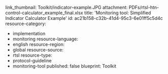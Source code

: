 link_thumbnail: Toolkit/indicator-example.JPG
attachment: PDFs/rtsl-htn-control-calculator_example_final.xlsx
title: 'Monitoring tool: Simplified Indicator Calculator Example'
id: ac21b158-c32b-41d4-95c3-6e01ff5c5d4c
resource-category:
  - implementation
  - monitoring
resource-language:
  - english
resource-region:
  - global
resource-source:
  - rtsl
resource-type:
  - protocol-guideline
  - monitoring-tool
published: false
blueprint: Toolkit

